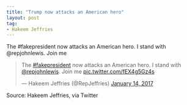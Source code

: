 ```yaml
---
title: "Trump now attacks an American hero"
layout: post
tag:
- Hakeem Jeffries
---
```


The #fakepresident now attacks an American hero. I stand with @repjohnlewis. Join me

<blockquote class="twitter-tweet"><p lang="en" dir="ltr">The <a href="https://twitter.com/hashtag/fakepresident?src=hash&amp;ref_src=twsrc%5Etfw">#fakepresident</a> now attacks an American hero. I stand with <a href="https://twitter.com/repjohnlewis?ref_src=twsrc%5Etfw">@repjohnlewis</a>. Join me <a href="https://t.co/fEX4g5Gz4s">pic.twitter.com/fEX4g5Gz4s</a></p>&mdash; Hakeem Jeffries (@RepJeffries) <a href="https://twitter.com/RepJeffries/status/820331121665855488?ref_src=twsrc%5Etfw">January 14, 2017</a></blockquote> <script async src="https://platform.twitter.com/widgets.js" charset="utf-8"></script>

Source: Hakeem Jeffries, via Twitter
